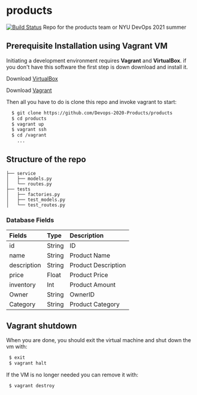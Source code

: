 # products
[![Build Status](https://travis-ci.com/hanweii/products.svg?branch=main)](https://travis-ci.com/hanweii/products)
Repo for the products team or NYU DevOps 2021 summer

## Prerequisite Installation using Vagrant VM

Initiating a development environment requires  **Vagrant** and **VirtualBox**. if you don't have this software the first step is down download and install it.

Download [VirtualBox](https://www.virtualbox.org/)

Download [Vagrant](https://www.vagrantup.com/)

Then all you have to do is clone this repo and invoke vagrant to start:

```bash
  $ git clone https://github.com/Devops-2020-Products/products
  $ cd products
  $ vagrant up
  $ vagrant ssh
  $ cd /vagrant
    ...
```


## Structure of the repo

```
├── service
│   ├── models.py
│   └── routes.py
├── tests
│   ├── factories.py
│   ├── test_models.py
│   └── test_routes.py
```

### Database  Fields
| Fields | Type | Description
| :--- | :--- | :--- |
| id | String | ID 
| name | String | Product Name
| description | String | Product Description
| price | Float | Product Price
| inventory | Int | Product Amount
| Owner | String | OwnerID
| Category | String | Product Category|

## Vagrant shutdown

When you are done, you should exit the virtual machine and shut down the vm with:

```bash
 $ exit
 $ vagrant halt
```

If the VM is no longer needed you can remove it with:

```bash
 $ vagrant destroy
```
